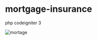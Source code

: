 # mortgage-insurance
php codeigniter 3

![mortage](https://github.com/Yuvaraj7800/mortgage-insurance/assets/117731438/bf237d42-4b1c-4614-aa98-be738b2830d6)

